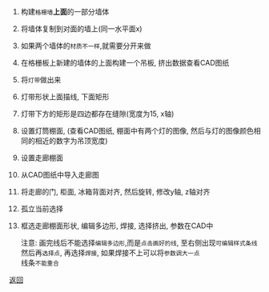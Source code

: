 1. 构建`格栅墙`**上面**的一部分墙体
2. 将墙体复制到对面的墙上(同一水平面x)
3. 如果两个墙体的`材质不一样`,就需要分开来做
4. 在格栅板上新建的墙体的上面构建一个吊板, 挤出数据查看CAD图纸
5. 将`灯带`做出来
6. 灯带形状上面描线, 下面矩形
7. 灯带下方的矩形是四边都存在缝隙(宽度为15, x轴)
8. 设置灯筒棚面, (查看CAD图纸, 棚面中有两个灯的图像, 然后与灯的图像颜色相同的相近的数字为吊顶宽度)
9. 设置走廊棚面
10. 从CAD图纸中导入走廊图
11. 将走廊的门, 柜面, 冰箱背面对齐, 然后旋转, 修改y轴, z轴对齐
12. 孤立当前选择
13. 框选走廊棚面形状, 编辑多边形, 焊接, 选择挤出, 参数在CAD中

    注意: 画完线后不能选择`编辑多边形`,而是`点击画好的线`, 至右侧出现`可编辑样式条线`\
        然后再`选择点`, 再选择`焊接`, 如果焊接不上可以将`参数调大一点`\
        线条`不能重合`

[返回](../CAD/0-建模步骤.md)